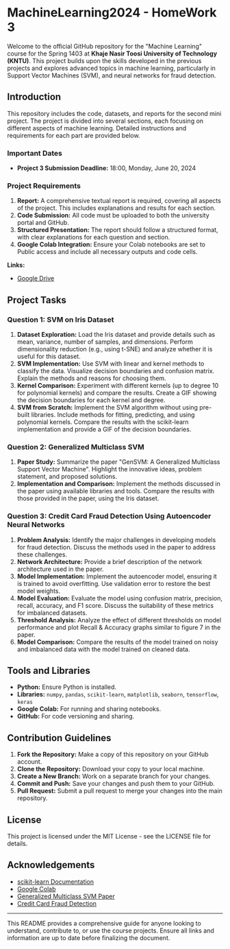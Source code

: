 # MachineLearning2024 - HomeWork 3
Welcome to the official GitHub repository for the "Machine Learning" course for the Spring 1403 at **Khaje Nasir Toosi University of Technology (KNTU)**. This project builds upon the skills developed in the previous projects and explores advanced topics in machine learning, particularly in Support Vector Machines (SVM), and neural networks for fraud detection.

## Introduction
This repository includes the code, datasets, and reports for the second mini project. The project is divided into several sections, each focusing on different aspects of machine learning. Detailed instructions and requirements for each part are provided below.
### Important Dates
- **Project 3 Submission Deadline:** 18:00, Monday, June 20, 2024
### Project Requirements
1. **Report:** A comprehensive textual report is required, covering all aspects of the project. This includes explanations and results for each section.
2. **Code Submission:** All code must be uploaded to both the university portal and GitHub.
3. **Structured Presentation:** The report should follow a structured format, with clear explanations for each question and section.
4. **Google Colab Integration:** Ensure your Colab notebooks are set to Public access and include all necessary outputs and code cells.

**Links:**
- [Google Drive](https://drive.google.com/drive/folders/1jGEaYzkplmLxT9eO_XlBQrmlBCEkRECb)

## Project Tasks
### Question 1: SVM on Iris Dataset
1. **Dataset Exploration:** Load the Iris dataset and provide details such as mean, variance, number of samples, and dimensions. Perform dimensionality reduction (e.g., using t-SNE) and analyze whether it is useful for this dataset.
2. **SVM Implementation:** Use SVM with linear and kernel methods to classify the data. Visualize decision boundaries and confusion matrix. Explain the methods and reasons for choosing them.
3. **Kernel Comparison:** Experiment with different kernels (up to degree 10 for polynomial kernels) and compare the results. Create a GIF showing the decision boundaries for each kernel and degree.
4. **SVM from Scratch:** Implement the SVM algorithm without using pre-built libraries. Include methods for fitting, predicting, and using polynomial kernels. Compare the results with the scikit-learn implementation and provide a GIF of the decision boundaries.
### Question 2: Generalized Multiclass SVM
1. **Paper Study:** Summarize the paper "GenSVM: A Generalized Multiclass Support Vector Machine". Highlight the innovative ideas, problem statement, and proposed solutions.
2. **Implementation and Comparison:** Implement the methods discussed in the paper using available libraries and tools. Compare the results with those provided in the paper, using the Iris dataset.
### Question 3: Credit Card Fraud Detection Using Autoencoder Neural Networks
1. **Problem Analysis:** Identify the major challenges in developing models for fraud detection. Discuss the methods used in the paper to address these challenges.
2. **Network Architecture:** Provide a brief description of the network architecture used in the paper.
3. **Model Implementation:** Implement the autoencoder model, ensuring it is trained to avoid overfitting. Use validation error to restore the best model weights.
4. **Model Evaluation:** Evaluate the model using confusion matrix, precision, recall, accuracy, and F1 score. Discuss the suitability of these metrics for imbalanced datasets.
5. **Threshold Analysis:** Analyze the effect of different thresholds on model performance and plot Recall & Accuracy graphs similar to figure 7 in the paper.
6. **Model Comparison:** Compare the results of the model trained on noisy and imbalanced data with the model trained on cleaned data.

## Tools and Libraries
- **Python:** Ensure Python is installed.
- **Libraries:** `numpy`, `pandas`, `scikit-learn`, `matplotlib`, `seaborn`, `tensorflow`, `keras`
- **Google Colab:** For running and sharing notebooks.
- **GitHub:** For code versioning and sharing.

## Contribution Guidelines
1. **Fork the Repository:** Make a copy of this repository on your GitHub account.
2. **Clone the Repository:** Download your copy to your local machine.
3. **Create a New Branch:** Work on a separate branch for your changes.
4. **Commit and Push:** Save your changes and push them to your GitHub.
5. **Pull Request:** Submit a pull request to merge your changes into the main repository.

## License
This project is licensed under the MIT License - see the LICENSE file for details.

## Acknowledgements
- [scikit-learn Documentation](https://scikit-learn.org/stable/api/index.html)
- [Google Colab](https://colab.research.google.com/)
- [Generalized Multiclass SVM Paper](https://jmlr.org/papers/volume17/14-526/14-526.pdf)
- [Credit Card Fraud Detection](https://arxiv.org/pdf/1908.11553)

***
This README provides a comprehensive guide for anyone looking to understand, contribute to, or use the course projects. Ensure all links and information are up to date before finalizing the document.
